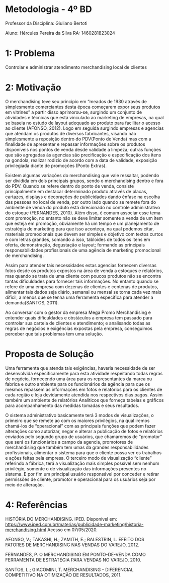   # Metodologia - 4º BD
  
Professor da Disciplina: Giuliano Bertoti 

Aluno: Hércules Pereira da Silva
RA: 1460281823024


 # 1: Problema
 
  Controlar e administrar atendimento merchandising local de clientes
  
 # 2: Motivação
 
 O merchandising teve seu principio em “meados de 1930 através de simplesmente comerciantes desta época começarem expor seus produtos em vitrines” a partir disso aprimorou-se, surgindo um conjunto de atividades e técnicas que está vinculado ao marketing de empresas, na qual se baseia no estudo de layout adequado ao produto para facilitar o acesso ao cliente (AFONSO, 2012). Logo em seguida surgindo empresas e agencias que atendam os produtos de diversos fabricantes, visando não simplesmente a reposição dentro do PDV(Ponto de Venda) mas com a finalidade de apresentar e repassar informações sobre os produtos disponíveis nos pontos de venda desde validade a limpeza; outras funções que são agregadas às agencias são precificação e especificação dos itens na gondola, realizar rodizio de acordo com a data de validade, exposição privilegiada diante de promoções (Ponto Extras).
 
Existem algumas variações do merchandising que vale ressaltar, podendo ser dividida em dois principais grupos, sendo o merchandising dentro e fora do PDV. Quando se refere dentro do ponto de venda, consiste principalmente em destacar determinado produto através de placas, cartazes, displays e decorações de publicidades dando ênfase na escolha das pessoas no local de venda, por outro lado quando se remete fora do ambiente de venda do produto está direcionado no controle administrativo do estoque (FERNANDES, 2010). Além disso, é comum associar esse tema com promoção, no entanto não se deve limitar somente a venda de um item que esteja em promoção, obviamente há um tempo e um planejamento de estratégia de marketing para que isso aconteça, na qual podemos citar, materiais promocionais que devem ser simples e objetivo com textos curtos e com letras grandes, somando a isso, tabloides de todos os itens em oferta, demonstração, degustação e layout; formando as principais responsabilidades profissionais de uma agência de marketing promocional de merchandising. 

Assim para atender tais necessidades estas agencias fornecem diversas fotos desde os produtos expostos na área de venda a estoques e relatórios, mas quando se trata de uma cliente com poucos produtos não se encontra tantas dificuldades para fornecer tais informações. No entanto quando se refere de uma empresa com dezenas de clientes e centenas de produtos, alimentar tais dados seja diário, semanal ou mensal se torna cada vez mais difícil, a menos que se tenha uma ferramenta especifica para atender a demanda(SANTOS, 2011).

Ao conversar com o gestor da empresa Mega Promo Merchandising e entender quais dificuldades e obstáculos a empresa tem passado para controlar sua cartela de clientes e atendimento; e analisando todas as regras de negócios e exigências expostas pela empresa, conseguimos perceber que tais problemas tem uma solução.

 # Proposta de Solução
 
 Uma ferramenta que atenda tais exigências, haveria necessidade de ser desenvolvida especificamente para esta atividade respeitando todas regras de negócio, fornecendo uma área para os representantes da marca ou fabrica e outro ambiente para os funcionários da agência para que os mesmos repassem as informações em fotos e relatórios para os clientes de cada região e loja devidamente atendida nos respectivos dias pagos. Assim também um ambiente de relatórios Analíticos que forneça tabelas e gráficos para acompanhamento das medidas tomadas e seus resultados.
 
O sistema administrativo basicamente terá 3 modos de visualizações, o primeiro que se remete ao com os maiores privilégios, na qual iremos chamá-los de “operacional” com as principais funções que podem fazer alterações como autorizar, negar e alterar a publicação de fotos e relatórios enviados pelo segundo grupo de usuários, que chamaremos de “promotor” que será os funcionários a campo da agencia, promotores de merchandising que também tem umas da grandes responsabilidades profissionais, alimentar o sistema para que o cliente possa ver os trabalhos e ações feitas pela empresa. O terceiro modo de visualização “cliente” referindo a fábrica, terá a visualização mais simples possível sem nenhum privilégio, somente o de visualização das informações presentes no sistema. E por fim um principal usuário responsável por conceder e retirar permissões de cliente, promotor e operacional para os usuários seja por meio de alteração.
 
 # 4: Referências
 
 HISTÓRIA DO MERCHANDISING. IPED. Disponível em: https://www.iped.com.br/materias/publicidade-marketing/historia-merchandising.html Acesso em 07/05/2020.
 
 AFONSO, V.; TAKASHI, H.; ZAMITH, E.; BALESTRIN, L. EFEITO DOS FATORES DE MERCHANDISING NAS VENDAS DO VAREJO, 2012. 
 
 FERNANDES, P. O MERCHANDISING EM PONTO-DE-VENDA COMO FERRAMENTA DE ESTRATÉGIA PARA VENDAS NO VAREJO, 2010.
 
 SANTOS, L.; GIACOMINI, T. MERCHANDISING - DIFERENCIAL COMPETITIVO NA OTIMIZAÇÃO DE RESULTADOS, 2011. 
